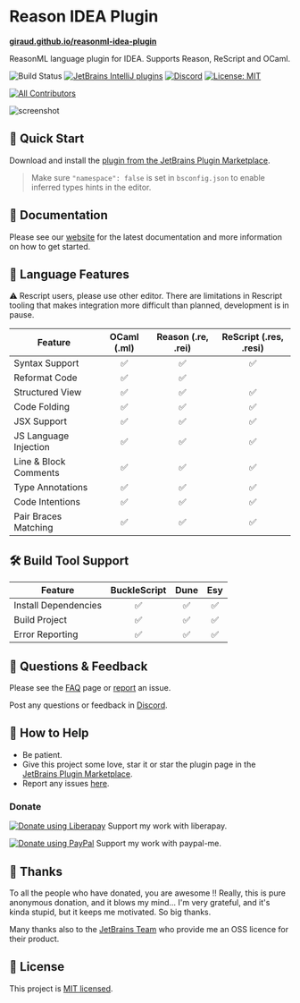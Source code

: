 # Reason IDEA Plugin

[**giraud.github.io/reasonml-idea-plugin**](https://giraud.github.io/reasonml-idea-plugin/)

ReasonML language plugin for IDEA. Supports Reason, ReScript and OCaml.

![Build Status](https://github.com/giraud/reasonml-idea-plugin/workflows/Build%20Status/badge.svg)
[![JetBrains IntelliJ plugins](https://img.shields.io/jetbrains/plugin/d/9440-reasonml.svg)](https://plugins.jetbrains.com/plugin/9440-reasonml)
[![Discord](https://img.shields.io/discord/713777184996589580)](https://discord.gg/65fz5jb)
[![License: MIT](https://img.shields.io/badge/License-MIT-yellow.svg)](https://opensource.org/licenses/MIT)
<!-- ALL-CONTRIBUTORS-BADGE:START - Do not remove or modify this section -->
[![All Contributors](https://img.shields.io/badge/all_contributors-13-orange.svg?style=flat-square)](#contributors)
<!-- ALL-CONTRIBUTORS-BADGE:END --> 

![screenshot](screenshot.png)

## 🏁 Quick Start 

Download and install the [plugin from the JetBrains Plugin Marketplace](https://plugins.jetbrains.com/plugin/9440-reasonml).

> Make sure `"namespace": false` is set in `bsconfig.json` to enable inferred types hints in the editor.

## 📔 Documentation 

Please see our [website](https://giraud.github.io/reasonml-idea-plugin/docs)
for the latest documentation and more information on how to get started.

## 💬 Language Features 

:warning: Rescript users, please use other editor.
There are limitations in Rescript tooling that makes integration more difficult than planned, 
development is in pause.
 
| **Feature**           | **OCaml (.ml)** | **Reason (.re, .rei)** | **ReScript (.res, .resi)** |
|-----------------------|:---------:|:----------:|:------------:|
| Syntax Support        |     ✅     |     ✅     |      ✅       |
| Reformat Code         |     ✅     |     ✅     |              |
| Structured View       |     ✅     |     ✅     |      ✅       |
| Code Folding          |     ✅     |     ✅     |      ✅       |
| JSX Support           |     ✅     |     ✅     |      ✅       |
| JS Language Injection |     ✅     |     ✅     |      ✅       |
| Line & Block Comments |     ✅     |     ✅     |      ✅       |
| Type Annotations      |     ✅     |     ✅     |      ✅       |
| Code Intentions       |     ✅     |     ✅     |      ✅       |
| Pair Braces Matching  |     ✅     |     ✅     |      ✅       |

## 🛠 Build Tool Support 

| **Feature**          | **BuckleScript** | **Dune** | **Esy** |
|----------------------|:----------------:|:--------:|:-------:|
| Install Dependencies |         ✅        |    ✅    |    ✅    |
| Build Project        |         ✅        |    ✅    |    ✅    |
| Error Reporting      |         ✅        |    ✅    |    ✅    |

## 📝 Questions & Feedback  

Please see the [FAQ](https://giraud.github.io/reasonml-idea-plugin/docs/get-started/faq)
page or [report](https://github.com/giraud/reasonml-idea-plugin/issues/new)
an issue.

Post any questions or feedback in [Discord](https://discord.gg/65fz5jb).

## 💁 How to Help 

- Be patient.
- Give this project some love, star it or star the plugin page in the [JetBrains Plugin Marketplace](https://plugins.jetbrains.com/plugin/9440-reasonml-language-plugin).
- Report any issues [here](https://github.com/giraud/reasonml-idea-plugin/issues/new).

### Donate
<a href="https://liberapay.com/hgiraud/donate"><img alt="Donate using Liberapay" src="https://liberapay.com/assets/widgets/donate.svg"></a>
Support my work with liberapay.

<a href="https://www.paypal.me/rvgiraud"><img alt="Donate using PayPal" src="https://img.shields.io/badge/paypal-me-blue.svg"></a>
Support my work with paypal-me.

## 🍻 Thanks 

To all the people who have donated, you are awesome !! Really, this is pure anonymous donation, and it blows my mind... I'm very grateful, and it's kinda stupid, but it keeps me motivated. So big thanks.

Many thanks also to the [JetBrains Team](https://www.jetbrains.com/?from=reasonml-idea-plugin) who provide me an OSS licence for their product.

## 📄 License 

This project is [MIT licensed](https://github.com/giraud/reasonml-idea-plugin/blob/pooch/documentation/LICENSE).
